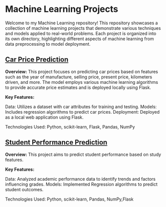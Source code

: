 # Machine Learning Projects
Welcome to my Machine Learning repository! This repository showcases a collection of machine learning projects that demonstrate various techniques and models applied to real-world problems. Each project is organized into its own directory, highlighting different aspects of machine learning from data preprocessing to model deployment.

## [Car Price Prediction](https://github.com/Fatimarz/Machine-Learning-Projects/tree/main/car_price_prediction)
**Overview:** This project focuses on predicting car prices based on features such as the year of manufacture, selling price, present price, kilometers driven, and more. The model employs various machine learning algorithms to provide accurate price estimates and is deployed locally using Flask.

**Key Features:**

Data: Utilizes a dataset with car attributes for training and testing.
Models: Includes regression algorithms to predict car prices.
Deployment: Deployed as a local web application using Flask.

Technologies Used: Python, scikit-learn, Flask, Pandas, NumPy

## [Student Performance Prediction](https://github.com/Fatimarz/Machine-Learning-Projects/tree/main/Student_performance_prediction)
**Overview:** This project aims to predict student performance based on study features. 

**Key Features:**

Data: Analyzed academic performance data to identify trends and factors influencing grades.
Models: Implemented Regression algorithms to predict student outcomes.

Technologies Used: Python, scikit-learn, Pandas, NumPy,Flask
